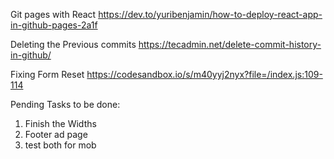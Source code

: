 Git pages with React
https://dev.to/yuribenjamin/how-to-deploy-react-app-in-github-pages-2a1f

Deleting the Previous commits
https://tecadmin.net/delete-commit-history-in-github/

Fixing Form Reset
https://codesandbox.io/s/m40yyj2nyx?file=/index.js:109-114





Pending Tasks to be done:
1. Finish the Widths
2. Footer ad page
3. test both for mob
